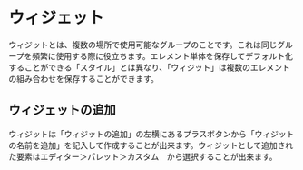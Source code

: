 # ウィジェット

ウィジットとは、複数の場所で使用可能なグループのことです。これは同じグループを頻繁に使用する際に役立ちます。エレメント単体を保存してデフォルト化することができる「スタイル」とは異なり、「ウィジット」は複数のエレメントの組み合わせを保存することができます。

## ウィジェットの追加

ウィジットは「ウィジットの追加」の左横にあるプラスボタンから「ウィジットの名前を追加」を記入して作成することが出来ます。ウィジットとして追加された要素はエディター＞パレット＞カスタム　から選択することが出来ます。
